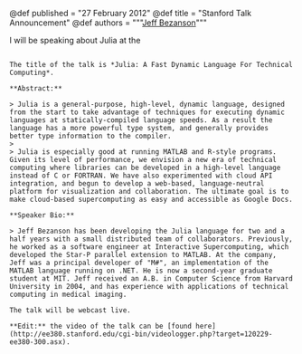 @def published = "27 February 2012"
@def title   = "Stanford Talk Announcement"
@def authors = """<a href="https://github.com/JeffBezanson">Jeff Bezanson</a>"""

I will be speaking about Julia at the
~~~<a href="http://www.stanford.edu/class/ee380/">Stanford EE Computer Systems Colloquium</a>~~~ on Wednesday, February 29 at 4:15PM PST.

The title of the talk is *Julia: A Fast Dynamic Language For Technical Computing*.

**Abstract:**

> Julia is a general-purpose, high-level, dynamic language, designed from the start to take advantage of techniques for executing dynamic languages at statically-compiled language speeds. As a result the language has a more powerful type system, and generally provides better type information to the compiler.
>
> Julia is especially good at running MATLAB and R-style programs. Given its level of performance, we envision a new era of technical computing where libraries can be developed in a high-level language instead of C or FORTRAN. We have also experimented with cloud API integration, and begun to develop a web-based, language-neutral platform for visualization and collaboration. The ultimate goal is to make cloud-based supercomputing as easy and accessible as Google Docs.

**Speaker Bio:**

> Jeff Bezanson has been developing the Julia language for two and a half years with a small distributed team of collaborators. Previously, he worked as a software engineer at Interactive Supercomputing, which developed the Star-P parallel extension to MATLAB. At the company, Jeff was a principal developer of "M#", an implementation of the MATLAB language running on .NET. He is now a second-year graduate student at MIT. Jeff received an A.B. in Computer Science from Harvard University in 2004, and has experience with applications of technical computing in medical imaging.

The talk will be webcast live.

**Edit:** the video of the talk can be [found here](http://ee380.stanford.edu/cgi-bin/videologger.php?target=120229-ee380-300.asx).
